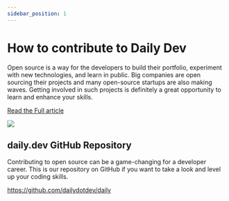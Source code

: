 ```yaml
---
sidebar_position: 1
---
```


# How to contribute to Daily Dev


Open source is a way for the developers to build their portfolio, experiment with new technologies, and learn in public. Big companies are open sourcing their projects and many open-source startups are also making waves. Getting involved in such projects is definitely a great opportunity to learn and enhance your skills.

[Read the Full article](https://daily.dev/blog/start-contributing-to-open-source-with-daily)

[![](https://daily-now-res.cloudinary.com/image/upload/v1636403158/docs/5ef3ba4a872471e69e2462aa_vtrdzkgm07r4qvbxdu4j.png)](https://daily.dev/blog/start-contributing-to-open-source-with-daily)

## daily.dev GitHub Repository

Contributing to open source can be a game-changing for a developer career.
This is our repository on GitHub if you want to take a look and level up your coding skills.

https://github.com/dailydotdev/daily
